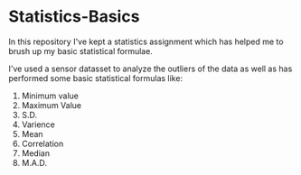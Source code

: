# Statistics-Basics
In this repository I've kept a statistics assignment which has helped me to brush up my basic statistical formulae.

I've used a sensor datasset to analyze the outliers of the data as well as has performed some 
basic statistical formulas like:
1. Minimum value
2. Maximum Value
3. S.D.
4. Varience
5. Mean
6. Correlation
7. Median
8. M.A.D.
